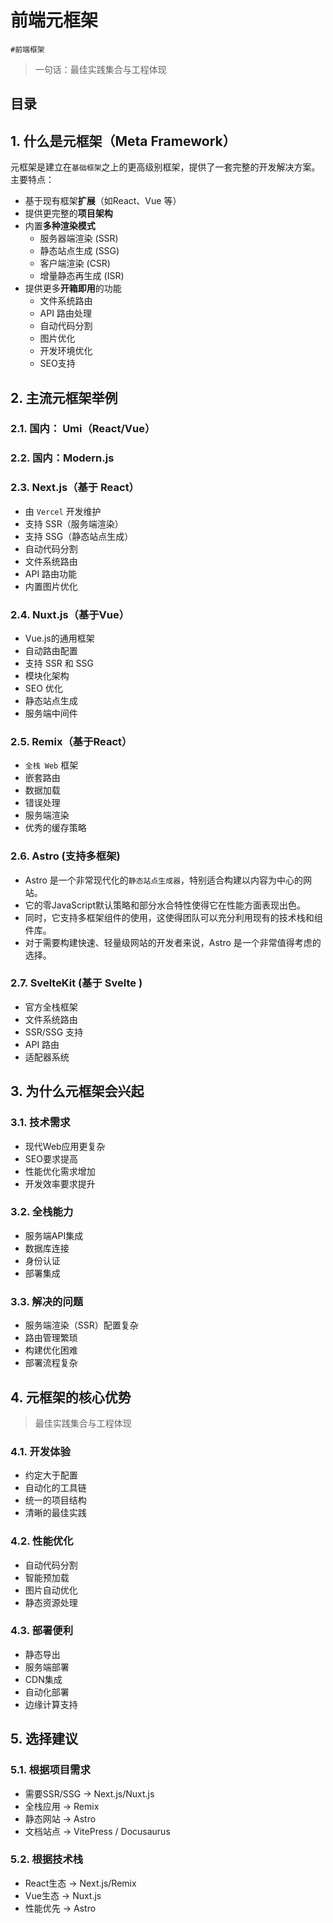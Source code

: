 
# 前端元框架

`#前端框架` 


> 一句话：最佳实践集合与工程体现


## 目录
<!-- toc -->
 ## 1. 什么是元框架（Meta Framework） 

元框架是建立在`基础框架`之上的更高级别框架，提供了一套完整的开发解决方案。主要特点：

- 基于现有框架**扩展**（如React、Vue 等）
- 提供更完整的**项目架构**
- 内置**多种渲染模式**
	- 服务器端渲染 (SSR)
	- 静态站点生成 (SSG)
	- 客户端渲染 (CSR)
	- 增量静态再生成 (ISR)
- 提供更多**开箱即用**的功能
	- 文件系统路由
	- API 路由处理
	- 自动代码分割
	- 图片优化
	- 开发环境优化
	- SEO支持

## 2. 主流元框架举例

### 2.1. 国内： Umi（React/Vue） 

### 2.2. 国内：Modern.js

### 2.3. Next.js（基于 React）

- 由 `Vercel` 开发维护
- 支持 SSR（服务端渲染）
- 支持 SSG（静态站点生成）
- 自动代码分割
- 文件系统路由
- API 路由功能
- 内置图片优化

### 2.4. Nuxt.js（基于Vue）

- Vue.js的通用框架
- 自动路由配置
- 支持 SSR 和 SSG
- 模块化架构
- SEO 优化
- 静态站点生成
- 服务端中间件

### 2.5. Remix（基于React）

- `全栈 Web` 框架
- 嵌套路由
- 数据加载
- 错误处理
- 服务端渲染
- 优秀的缓存策略

### 2.6. Astro (支持多框架)

- Astro 是一个非常现代化的`静态站点生成器`，特别适合构建以内容为中心的网站。
- 它的零JavaScript默认策略和部分水合特性使得它在性能方面表现出色。
- 同时，它支持多框架组件的使用，这使得团队可以充分利用现有的技术栈和组件库。
- 对于需要构建快速、轻量级网站的开发者来说，Astro 是一个非常值得考虑的选择。

### 2.7. SvelteKit (基于 Svelte )

- 官方全栈框架
- 文件系统路由
- SSR/SSG 支持
- API 路由
- 适配器系统

## 3. 为什么元框架会兴起

### 3.1. 技术需求

- 现代Web应用更复杂
- SEO要求提高
- 性能优化需求增加
- 开发效率要求提升

### 3.2. 全栈能力

- 服务端API集成
- 数据库连接
- 身份认证
- 部署集成

### 3.3. 解决的问题

- 服务端渲染（SSR）配置复杂
- 路由管理繁琐
- 构建优化困难
- 部署流程复杂

## 4. 元框架的核心优势

> 最佳实践集合与工程体现

### 4.1. 开发体验

- 约定大于配置
- 自动化的工具链
- 统一的项目结构
- 清晰的最佳实践

### 4.2. 性能优化

- 自动代码分割
- 智能预加载
- 图片自动优化
- 静态资源处理

### 4.3. 部署便利

- 静态导出
- 服务端部署
- CDN集成
- 自动化部署
- 边缘计算支持

## 5. 选择建议

### 5.1. 根据项目需求

- 需要SSR/SSG → Next.js/Nuxt.js
- 全栈应用 → Remix
- 静态网站 → Astro
- 文档站点 → VitePress / Docusaurus

### 5.2. 根据技术栈

- React生态 → Next.js/Remix
- Vue生态 → Nuxt.js
- 性能优先 → Astro

